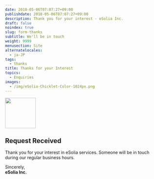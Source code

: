 ```yaml
---
date: 2018-05-06T07:07:27+09:00
publishdate: 2018-05-06T07:07:27+09:00
description: Thank you for your interest - eSolia Inc.
draft: false
noindex: true
slug: form-thanks
subtitle: We'll be in touch
weight: 9999
menusection: Site
alternatelocales:
  - ja-JP
tags:
  - thanks
title: Thanks for your Interest
topics:
  - Enquiries
images:
  - /img/eSolia-Chicklet-Color-1024px.png
---
```


<div class="image-container">
<img class="materialboxed right responsive-img" data-caption="Security vs Convenience" width="100" src="/img/eSolia-Chicklet-Color-1024px.png">
</div>

## Request Received

Thank you for your interest in eSolia services. Someone will be in touch during our regular business hours.

Sincerely,  
**eSolia Inc.**
